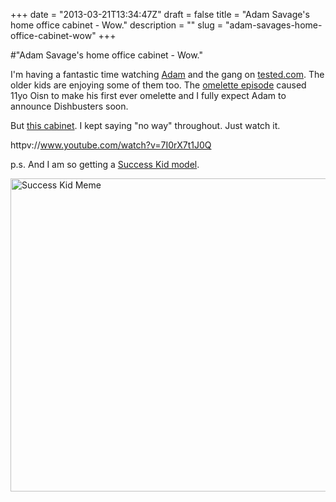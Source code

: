 +++
date = "2013-03-21T13:34:47Z"
draft = false
title = "Adam Savage's home office cabinet - Wow."
description = ""
slug = "adam-savages-home-office-cabinet-wow"
+++

#"Adam Savage's home office cabinet - Wow."

I'm having a fantastic time watching <a href="http://twitter.com/donttrythis">Adam</a> and the gang on <a href="http://tested.com">tested.com</a>. The older kids are enjoying some of them too. The <a href="http://www.tested.com/food/454088-cooking-perfect-omelettes-adam-savage-and-traci-des-jardins/">omelette episode</a> caused 11yo Oisn to make his first ever omelette and I fully expect Adam to announce Dishbusters soon.

But <a href="http://www.tested.com/art/makers/454252-oddities-inside-adam-savages-home-office/">this cabinet</a>. I kept saying "no way" throughout. Just watch it.

httpv://www.youtube.com/watch?v=7I0rX7t1J0Q

p.s. And I am so getting a <a href="http://www.shapeways.com/model/736420/success-kid.html?li=productBox-search">Success Kid model</a>.

<a href="http://www.shapeways.com/model/736420/success-kid.html?li=productBox-search"><img src="https://s3-eu-west-1.amazonaws.com/conoroneill.net/wp-content/uploads/2013/03/674x501_736420_624472_1351266457.jpg" alt="Success Kid Meme" width="674" height="501" class="alignnone size-full wp-image-964" /></a>